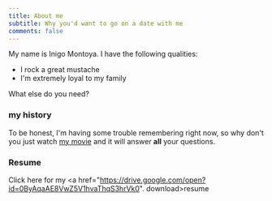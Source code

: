 ```yaml
---
title: About me
subtitle: Why you'd want to go on a date with me
comments: false
---
```


My name is Inigo Montoya. I have the following qualities:

- I rock a great mustache
- I'm extremely loyal to my family

What else do you need?

### my history

To be honest, I'm having some trouble remembering right now, so why don't you just watch [my movie](http://en.wikipedia.org/wiki/The_Princess_Bride_%28film%29) and it will answer **all** your questions.

### Resume

Click here for my <a href="https://drive.google.com/open?id=0ByAqaAE8VwZ5V1hvaThqS3hrVk0". download>resume</a>